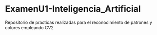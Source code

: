 # ExamenU1-Inteligencia_Artificial
 Repositorio de practicas realizadas para el reconocimiento de patrones y colores empleando CV2 
